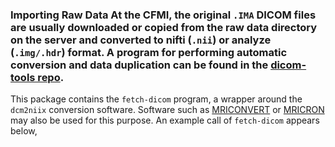 ### Importing Raw Data At the CFMI, the original ```.IMA``` DICOM files are usually downloaded or copied from the raw data directory on the server and converted to nifti (```.nii```) or analyze (```.img/.hdr```) format.  A program for performing automatic conversion and data duplication can be found in the [dicom-tools repo](https://github.com/cfmilab/dicom-tools).

This package contains the ```fetch-dicom``` program, a wrapper around the ```dcm2niix``` conversion software. Software such as [MRICONVERT](http://neuro.debian.net/pkgs/mriconvert.html) or [MRICRON](http://www.mccauslandcenter.sc.edu/mricro/mricron) may also be used for this purpose.  An example call of ```fetch-dicom``` appears below,